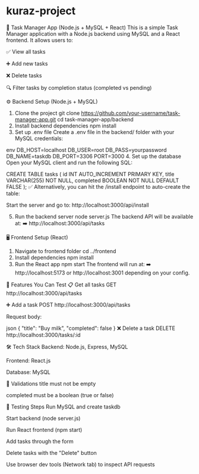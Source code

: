 # kuraz-project

📝 Task Manager App (Node.js + MySQL + React)
This is a simple Task Manager application with a Node.js backend using MySQL and a React frontend. It allows users to:

✅ View all tasks

➕ Add new tasks

❌ Delete tasks

🔍 Filter tasks by completion status (completed vs pending)

⚙️ Backend Setup (Node.js + MySQL)
1. Clone the project
git clone https://github.com/your-username/task-manager-app.git
cd task-manager-app/backend
2. Install backend dependencies
npm install
3. Set up .env file
Create a .env file in the backend/ folder with your MySQL credentials:

env
DB_HOST=localhost
DB_USER=root
DB_PASS=yourpassword
DB_NAME=taskdb
DB_PORT=3306
PORT=3000
4. Set up the database
Open your MySQL client and run the following SQL:

CREATE TABLE tasks (
  id INT AUTO_INCREMENT PRIMARY KEY,
  title VARCHAR(255) NOT NULL,
  completed BOOLEAN NOT NULL DEFAULT FALSE
);
✅ Alternatively, you can hit the /install endpoint to auto-create the table:

Start the server and go to: http://localhost:3000/api/install

5. Run the backend server
node server.js
The backend API will be available at:
➡️ http://localhost:3000/api/tasks

🖥️ Frontend Setup (React)
1. Navigate to frontend folder
cd ../frontend
2. Install dependencies
npm install
3. Run the React app
npm start
The frontend will run at:
➡️ http://localhost:5173 or http://localhost:3001 depending on your config.

🚀 Features You Can Test
📋 Get all tasks
GET http://localhost:3000/api/tasks

➕ Add a task
POST http://localhost:3000/api/tasks

Request body:

json
{
  "title": "Buy milk",
  "completed": false
}
❌ Delete a task
DELETE http://localhost:3000/tasks/:id

🛠 Tech Stack
Backend: Node.js, Express, MySQL

Frontend: React.js

Database: MySQL

🔐 Validations
title must not be empty

completed must be a boolean (true or false)

🧪 Testing Steps
Run MySQL and create taskdb

Start backend (node server.js)

Run React frontend (npm start)

Add tasks through the form

Delete tasks with the "Delete" button

Use browser dev tools (Network tab) to inspect API requests
